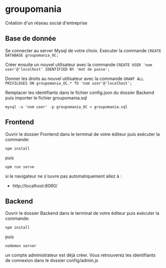 # groupomania

Création d'un réseau social d'entreprise

## Base de donnée
Se connecter au server Mysql de votre choix. Executer la commande `CREATE DATABASE groupomania_OC;`

Créer ensuite un nouvel utilisateur avec la commande `CREATE USER 'nom user'@'localhost' IDENTIFIED BY 'mot de passe';`

Donner les droits au nouvel utilisateur avec la commande `GRANT ALL PRIVILEGES ON groupomania_OC.* TO 'nom user'@'localhost';`

Remplacer les identifiants dans le fichier config.json du dossier Backend puis importer le fichier groupomania.sql

    mysql -u 'nom user' -p groupomania_OC < groupomania.sql


## Frontend

Ouvrir le dossier Frontend dans le terminal de votre éditeur puis exécuter la commande:

    npm install

puis

    npm run serve

si le navigateur ne s'ouvre pas automatiquement allez à :

- http://localhost:8080/

## Backend

Ouvrir le dossier Backend dans le terminal de votre éditeur puis exécuter la commande:

    npm install

puis

    nodemon server

un compte administrateur est déjà créer.
Vous retrouverez les identifiants de connexion dans le dossier config/admin.js
